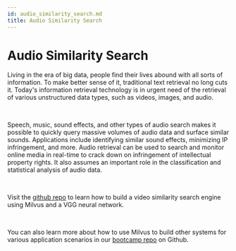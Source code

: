```yaml
---
id: audio_similarity_search.md
title: Audio Similarity Search 
---
```


# Audio Similarity Search

Living in the era of big data, people find their lives abound with all sorts of information. To make better sense of it, traditional text retrieval no long cuts it. Today's information retrieval technology is in urgent need of the retrieval of various unstructured data types, such as videos, images, and audio.

<br/>

Speech, music, sound effects, and other types of audio search makes it possible to quickly query massive volumes of audio data and surface similar sounds. Applications include identifying similar sound effects, minimizing IP infringement, and more. 
Audio retrieval can be used to search and monitor online media in real-time to crack down on infringement of intellectual property rights. It also assumes an important role in the classification and statistical analysis of audio data.

<br/>

Visit the [github repo](https://github.com/milvus-io/bootcamp/tree/master/solutions/audio_similarity_search) to learn how to build a video similarity search engine using Milvus and a VGG neural network.

<br/>

You can also learn more about how to use Milvus to build other systems for various application scenarios in our [bootcamp repo](https://github.com/milvus-io/bootcamp) on Github.